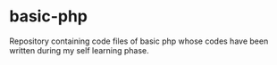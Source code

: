 # basic-php
Repository containing code files of basic php whose codes have been written during my self learning phase. 
